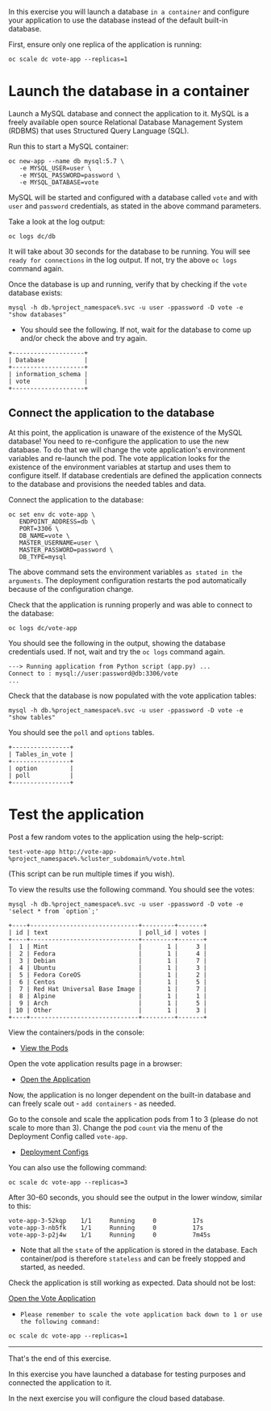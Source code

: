 In this exercise you will launch a database ``in a container`` and configure your application to use the database instead of the default built-in database.

First, ensure only one replica of the application is running:

```execute
oc scale dc vote-app --replicas=1
```

# Launch the database in a container

Launch a MySQL database and connect the application to it.  MySQL is a freely available open source Relational Database Management System (RDBMS) that uses Structured Query Language (SQL). 

Run this to start a MySQL container:

```execute
oc new-app --name db mysql:5.7 \
   -e MYSQL_USER=user \
   -e MYSQL_PASSWORD=password \
   -e MYSQL_DATABASE=vote 
```

MySQL will be started and configured with a database called ``vote`` and with ``user`` and `password` credentials, as stated in the above command parameters. 

Take a look at the log output:

```execute
oc logs dc/db
```

It will take about 30 seconds for the database to be running.  You will see `ready for connections` in the log output.  If not, try the above ``oc logs`` command again. 

Once the database is up and running, verify that by checking if the ``vote`` database exists:

```execute
mysql -h db.%project_namespace%.svc -u user -ppassword -D vote -e "show databases"
```

- You should see the following.  If not, wait for the database to come up and/or check the above and try again. 

```
+--------------------+
| Database           |
+--------------------+
| information_schema |
| vote               |
+--------------------+
```

## Connect the application to the database 

At this point, the application is unaware of the existence of the MySQL database!  You need to re-configure the application to use the new database. 
To do that we will change the vote application's environment variables and re-launch the pod.  The vote application looks for the existence of the environment variables at startup and uses them to configure itself.  If database credentials are defined the application connects to the database and provisions the needed tables and data. 

Connect the application to the database:

```execute
oc set env dc vote-app \
   ENDPOINT_ADDRESS=db \
   PORT=3306 \
   DB_NAME=vote \
   MASTER_USERNAME=user \
   MASTER_PASSWORD=password \
   DB_TYPE=mysql
```

The above command sets the environment variables `as stated in the arguments`. The deployment configuration restarts the pod automatically because of the configuration change.

Check that the application is running properly and was able to connect to the database:

```execute
oc logs dc/vote-app 
```

You should see the following in the output, showing the database credentials used.  If not, wait and try the ``oc logs`` command again.

```
---> Running application from Python script (app.py) ...
Connect to : mysql://user:password@db:3306/vote
...
```

Check that the database is now populated with the vote application tables:

<!--
POD=`oc get pods --selector app=workspace -o jsonpath='{.items[?(@.status.phase=="Running")].metadata.name}'`; echo $POD

kubectl get pods --field-selector=status.phase=Running -o name
-->

```execute
mysql -h db.%project_namespace%.svc -u user -ppassword -D vote -e "show tables"
```

You should see the  ``poll`` and ``options`` tables. 

```
+----------------+
| Tables_in_vote |
+----------------+
| option         |
| poll           |
+----------------+
```


<!--
```
POD=`oc get pods --selector app=workspace -o jsonpath='{.items[?(@.status.phase=="Running")].metadata.name}'`; echo $POD
```
-->

# Test the application 

Post a few random votes to the application using the help-script:

```execute 
test-vote-app http://vote-app-%project_namespace%.%cluster_subdomain%/vote.html
```
(This script can be run multiple times if you wish).

To view the results use the following command. You should see the votes:

<!--
```execute 
curl -s http://vote-app-%project_namespace%.%cluster_subdomain%/results.html | grep "data: \["
```
-->

```execute
mysql -h db.%project_namespace%.svc -u user -ppassword -D vote -e 'select * from `option`;'
```

```
+----+------------------------------+---------+-------+
| id | text                         | poll_id | votes |
+----+------------------------------+---------+-------+
|  1 | Mint                         |       1 |     3 |
|  2 | Fedora                       |       1 |     4 |
|  3 | Debian                       |       1 |     7 |
|  4 | Ubuntu                       |       1 |     3 |
|  5 | Fedora CoreOS                |       1 |     2 |
|  6 | Centos                       |       1 |     5 |
|  7 | Red Hat Universal Base Image |       1 |     7 |
|  8 | Alpine                       |       1 |     1 |
|  9 | Arch                         |       1 |     5 |
| 10 | Other                        |       1 |     3 |
+----+------------------------------+---------+-------+
```

View the containers/pods in the console:

* [View the Pods](%console_url%/k8s/ns/%project_namespace%/pods) 

Open the vote application results page in a browser: 

* [Open the Application](http://vote-app-%project_namespace%.%cluster_subdomain%/results.html) 



Now, the application is no longer dependent on the built-in database and can freely scale out - `add containers` - as needed. 

Go to the console and scale the application pods from 1 to 3 (please do not scale to more than 3).  Change the pod ``count`` via the menu of the Deployment Config called ``vote-app``. 

* [Deployment Configs](%console_url%/k8s/ns/%project_namespace%/deploymentconfigs)

You can also use the following command:

```execute
oc scale dc vote-app --replicas=3
```

After 30-60 seconds, you should see the output in the lower window, similar to this:

```
vote-app-3-52kqp    1/1     Running     0          17s
vote-app-3-nb5fk    1/1     Running     0          17s
vote-app-3-p2j4w    1/1     Running     0          7m45s
```

- Note that all the `state` of the application is stored in the database. Each container/pod is therefore `stateless` and can be freely stopped and started, as needed. 

Check the application is still working as expected.  Data should not be lost: 

[Open the Vote Application](http://vote-app-%project_namespace%.%cluster_subdomain%/results.html) 

 - ``Please remember to scale the vote application back down to 1 or use the following command:``

```execute
oc scale dc vote-app --replicas=1
```

---
That's the end of this exercise.

In this exercise you have launched a database for testing purposes and connected the application to it.  

In the next exercise you will configure the cloud based database. 


